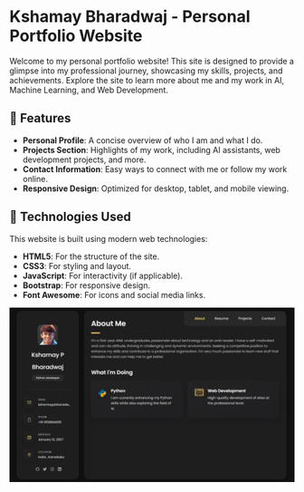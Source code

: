 # Kshamay Bharadwaj - Personal Portfolio Website

Welcome to my personal portfolio website! This site is designed to provide a glimpse into my professional journey, showcasing my skills, projects, and achievements. Explore the site to learn more about me and my work in AI, Machine Learning, and Web Development.

## 🌟 Features

- **Personal Profile**: A concise overview of who I am and what I do.
- **Projects Section**: Highlights of my work, including AI assistants, web development projects, and more.
- **Contact Information**: Easy ways to connect with me or follow my work online.
- **Responsive Design**: Optimized for desktop, tablet, and mobile viewing.

## 🚀 Technologies Used

This website is built using modern web technologies:
- **HTML5**: For the structure of the site.
- **CSS3**: For styling and layout.
- **JavaScript**: For interactivity (if applicable).
- **Bootstrap**: For responsive design.
- **Font Awesome**: For icons and social media links.


![preview img](/Preview.jpg)

